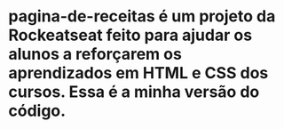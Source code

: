 # pagina-de-receitas é um projeto da Rockeatseat feito para ajudar os alunos a reforçarem os aprendizados em HTML e CSS dos cursos. Essa é a minha versão do código.
